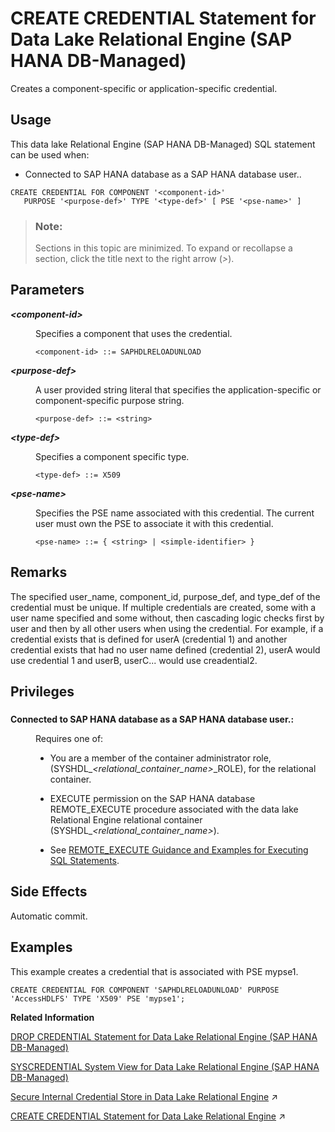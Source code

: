 <!-- loioda4e344cbb6847d09833bbf3cdc3c441 -->

# CREATE CREDENTIAL Statement for Data Lake Relational Engine \(SAP HANA DB-Managed\)

Creates a component-specific or application-specific credential.



<a name="loioda4e344cbb6847d09833bbf3cdc3c441__section_wgg_skf_2zb"/>

## Usage

This data lake Relational Engine \(SAP HANA DB-Managed\) SQL statement can be used when:

-   Connected to SAP HANA database as a SAP HANA database user..



```
CREATE CREDENTIAL FOR COMPONENT '<component-id>' 
   PURPOSE '<purpose-def>' TYPE '<type-def>' [ PSE '<pse-name>' ]
```



> ### Note:  
> Sections in this topic are minimized. To expand or recollapse a section, click the title next to the right arrow \(*\>*\).



<a name="loioda4e344cbb6847d09833bbf3cdc3c441__section_gmm_ncb_fzb"/>

## Parameters


<dl>
<dt><b>

*<component-id\>*

</b></dt>
<dd>

Specifies a component that uses the credential.

```
<component-id> ::= SAPHDLRELOADUNLOAD
```



</dd><dt><b>

*<purpose-def\>*

</b></dt>
<dd>

A user provided string literal that specifies the application-specific or component-specific purpose string.

```
<purpose-def> ::= <string>
```



</dd><dt><b>

*<type-def\>*

</b></dt>
<dd>

Specifies a component specific type.

```
<type-def> ::= X509
```



</dd><dt><b>

*<pse-name\>*

</b></dt>
<dd>

Specifies the PSE name associated with this credential. The current user must own the PSE to associate it with this credential.

```
<pse-name> ::= { <string> | <simple-identifier> }
```



</dd>
</dl>



<a name="loioda4e344cbb6847d09833bbf3cdc3c441__section_gwc_4cb_fzb"/>

## Remarks

The specified user\_name, component\_id, purpose\_def, and type\_def of the credential must be unique. If multiple credentials are created, some with a user name specified and some without, then cascading logic checks first by user and then by all other users when using the credential. For example, if a credential exists that is defined for userA \(credential 1\) and another credential exists that had no user name defined \(credential 2\), userA would use credential 1 and userB, userC... would use creadential2.



<a name="loioda4e344cbb6847d09833bbf3cdc3c441__section_pf4_4cb_fzb"/>

## Privileges



### 


<dl>
<dt><b>

Connected to SAP HANA database as a SAP HANA database user.:

</b></dt>
<dd>

Requires one of:

-   You are a member of the container administrator role, \(SYSHDL\_*<relational\_container\_name\>*\_ROLE\), for the relational container.
-   EXECUTE permission on the SAP HANA database REMOTE\_EXECUTE procedure associated with the data lake Relational Engine relational container \(SYSHDL\_*<relational\_container\_name\>*\).

-   See [REMOTE\_EXECUTE Guidance and Examples for Executing SQL Statements](remote-execute-guidance-and-examples-for-executing-sql-statements-fd99ac0.md).




</dd>
</dl>



<a name="loioda4e344cbb6847d09833bbf3cdc3c441__section_hnq_3db_fzb"/>

## Side Effects

Automatic commit.



<a name="loioda4e344cbb6847d09833bbf3cdc3c441__section_p2d_pcb_fzb"/>

## Examples

This example creates a credential that is associated with PSE mypse1.

```
CREATE CREDENTIAL FOR COMPONENT 'SAPHDLRELOADUNLOAD' PURPOSE 'AccessHDLFS' TYPE 'X509' PSE 'mypse1';
```

**Related Information**  


[DROP CREDENTIAL Statement for Data Lake Relational Engine \(SAP HANA DB-Managed\)](drop-credential-statement-for-data-lake-relational-engine-sap-hana-db-managed-b1503e6.md "Drops an existing component-specific or application-specific credential.")

[SYSCREDENTIAL System View for Data Lake Relational Engine \(SAP HANA DB-Managed\)](../070-system-views/syscredential-system-view-for-data-lake-relational-engine-sap-hana-db-managed-02e7127.md "Provides information about credentials for users and components.")

[Secure Internal Credential Store in Data Lake Relational Engine](https://help.sap.com/viewer/a89a0a8384f21015b1e7adbeca456f73/2024_3_QRC/en-US/2448dedf04dc4606bb6983ce99f1e163.html "The credentials required by data lake Relational Engine for outbound connections are securely stored in a database-internal credential store.") :arrow_upper_right:

[CREATE CREDENTIAL Statement for Data Lake Relational Engine](https://help.sap.com/viewer/19b3964099384f178ad08f2d348232a9/2024_3_QRC/en-US/642b4974ed3d4f0d81f0ce6faaea50fe.html "Creates a component-specific or application-specific credential.") :arrow_upper_right:

